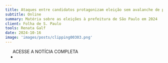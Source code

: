 ```yaml
---
title: Ataques entre candidatos protagonizam eleição sem avalanche de posts contra urnas
subtitle: Online
summary: Matéria sobre as eleições à prefeitura de São Paulo em 2024
client: Folha de S. Paulo
tools: Renata Galf
date: 2024-10-16
image: 'images/posts/clipping00303.png'
---
```


<div class="post__share"><ul class="share__list list-reset">ACESSE A NOTÍCIA COMPLETA<li class="share__item" style="margin-left: 10px"><a class="share__link share__facebook" style="background: #fa5657" href=https://www1.folha.uol.com.br/poder/2024/10/ataques-entre-candidatos-protagonizam-eleicao-sem-avalanche-de-posts-contra-urnas.shtml" title="Link" rel="nofolow"><i class="fa-solid fa-link"></i></a></li></ul></div>
<!-- <div class="gallery-box"><div class="gallery"><img src="/clipping/images/example-1.jpg" loading="lazy" alt="Project"><img src="/clipping/images/example-2.jpg" loading="lazy" alt="Project"></div><em>Gallery / <a href="https://www.freepik.com/" target="_blank">Freepic</a></em></div> -->
